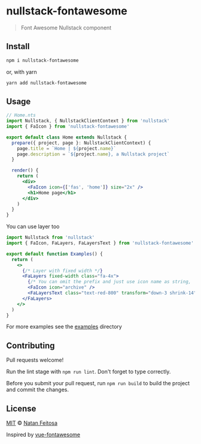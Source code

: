 # nullstack-fontawesome

> Font Awesome Nullstack component

## Install
```bash
npm i nullstack-fontawesome
```

or, with yarn

```bash
yarn add nullstack-fontawesome
```

## Usage

```jsx
// Home.nts
import Nullstack, { NullstackClientContext } from 'nullstack'
import { FaIcon } from 'nullstack-fontawesome'

export default class Home extends Nullstack {
  prepare({ project, page }: NullstackClientContext) {
    page.title = `Home | ${project.name}`
    page.description = `${project.name}, a Nullstack project`
  }

  render() {
    return (
      <div>
        <FaIcon icon={['fas', 'home']} size="2x" />
        <h1>Home page</h1>
      </div>
    )
  }
}
```

You can use layer too

```jsx
import Nullstack from 'nullstack'
import { FaIcon, FaLayers, FaLayersText } from 'nullstack-fontawesome'

export default function Examples() {
  return (
    <>
      {/* Layer with fixed width */}
      <FaLayers fixed-width class="fa-4x">
        {/* You can omit the prefix and just use icon name as string, 'fas' will be added automatically */}
        <FaIcon icon="archive" />
        <FaLayersText class="text-red-800" transform="down-3 shrink-14" value="SECRET" />
      </FaLayers>
    </>
  )
}
```

For more examples see the [examples](./examples) directory

## Contributing

Pull requests welcome!

Run the lint stage with `npm run lint`. Don't forget to type correctly.

Before you submit your pull request, run `npm run build` to build the project and commit the changes.

## License

[MIT](license) &copy; [Natan Feitosa](https://github.com/natanfeitosa)

Inspired by [vue-fontawesome](https://github.com/FortAwesome/vue-fontawesome)
